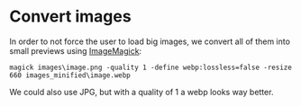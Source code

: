 # Convert images

In order to not force the user to load big images, we convert all of them into small previews using [ImageMagick](https://imagemagick.org/):

```magick images\image.png -quality 1 -define webp:lossless=false -resize 660 images_minified\image.webp```

We could also use JPG, but with a quality of 1 a webp looks way better. 